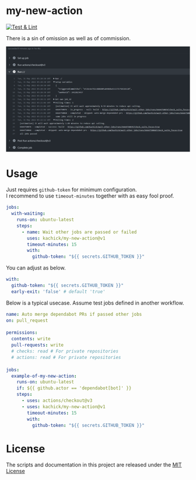 # my-new-action

[![Test & Lint](https://github.com/kachick/my-new-action/actions/workflows/test.yml/badge.svg?branch=main)](https://github.com/kachick/my-new-action/actions/workflows/test.yml)

There is a sin of omission as well as of commission.

<img src="./assets/actual-log-v1.1.1-passed.png?raw=true" alt="Example of actual log" width=700>

# Usage

Just requires `github-token` for minimum configuration.\
I recommend to use `timeout-minutes` together with as easy fool proof.

```yaml
jobs:
  with-waiting:
    runs-on: ubuntu-latest
    steps:
      - name: Wait other jobs are passed or failed
        uses: kachick/my-new-action@v1
        timeout-minutes: 15
        with:
          github-token: "${{ secrets.GITHUB_TOKEN }}"
```

You can adjust as below.

```yaml
with:
  github-token: "${{ secrets.GITHUB_TOKEN }}"
  early-exit: 'false' # default 'true'
```

Below is a typical usecase. Assume test jobs defined in another workflow.

```yaml
name: Auto merge dependabot PRs if passed other jobs
on: pull_request

permissions:
  contents: write
  pull-requests: write
  # checks: read # For private repositories
  # actions: read # For private repositories

jobs:
  example-of-my-new-action:
    runs-on: ubuntu-latest
    if: ${{ github.actor == 'dependabot[bot]' }}
    steps:
      - uses: actions/checkout@v3
      - uses: kachick/my-new-action@v1
        timeout-minutes: 15
        with:
          github-token: "${{ secrets.GITHUB_TOKEN }}"
```

# License

The scripts and documentation in this project are released under the [MIT License](LICENSE)
